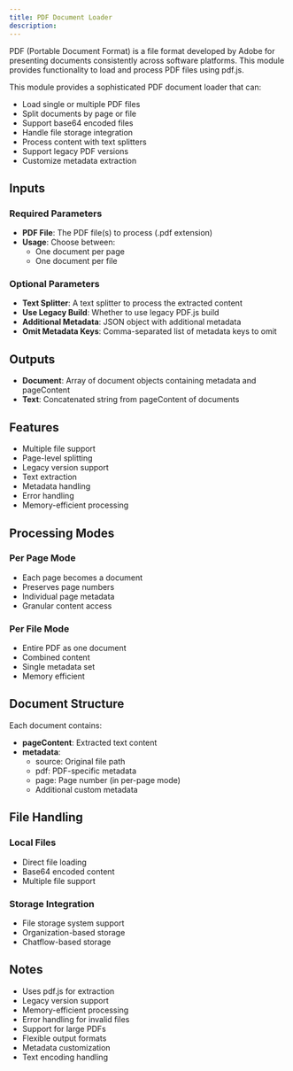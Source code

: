 ```yaml
---
title: PDF Document Loader
description: 
---
```



PDF (Portable Document Format) is a file format developed by Adobe for presenting documents consistently across software platforms. This module provides functionality to load and process PDF files using pdf.js.

This module provides a sophisticated PDF document loader that can:
- Load single or multiple PDF files
- Split documents by page or file
- Support base64 encoded files
- Handle file storage integration
- Process content with text splitters
- Support legacy PDF versions
- Customize metadata extraction

## Inputs

### Required Parameters
- **PDF File**: The PDF file(s) to process (.pdf extension)
- **Usage**: Choose between:
  - One document per page
  - One document per file

### Optional Parameters
- **Text Splitter**: A text splitter to process the extracted content
- **Use Legacy Build**: Whether to use legacy PDF.js build
- **Additional Metadata**: JSON object with additional metadata
- **Omit Metadata Keys**: Comma-separated list of metadata keys to omit

## Outputs

- **Document**: Array of document objects containing metadata and pageContent
- **Text**: Concatenated string from pageContent of documents

## Features
- Multiple file support
- Page-level splitting
- Legacy version support
- Text extraction
- Metadata handling
- Error handling
- Memory-efficient processing

## Processing Modes

### Per Page Mode
- Each page becomes a document
- Preserves page numbers
- Individual page metadata
- Granular content access

### Per File Mode
- Entire PDF as one document
- Combined content
- Single metadata set
- Memory efficient

## Document Structure
Each document contains:
- **pageContent**: Extracted text content
- **metadata**:
  - source: Original file path
  - pdf: PDF-specific metadata
  - page: Page number (in per-page mode)
  - Additional custom metadata

## File Handling

### Local Files
- Direct file loading
- Base64 encoded content
- Multiple file support

### Storage Integration
- File storage system support
- Organization-based storage
- Chatflow-based storage

## Notes
- Uses pdf.js for extraction
- Legacy version support
- Memory-efficient processing
- Error handling for invalid files
- Support for large PDFs
- Flexible output formats
- Metadata customization
- Text encoding handling
